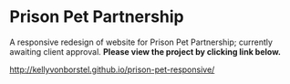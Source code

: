 Prison Pet Partnership
==============

A responsive redesign of website for Prison Pet Partnership; currently awaiting client approval. **Please view the project by clicking link below.**

<a href="http://kellyvonborstel.github.io/prison-pet-responsive" target="_blank">http://kellyvonborstel.github.io/prison-pet-responsive/</a>
